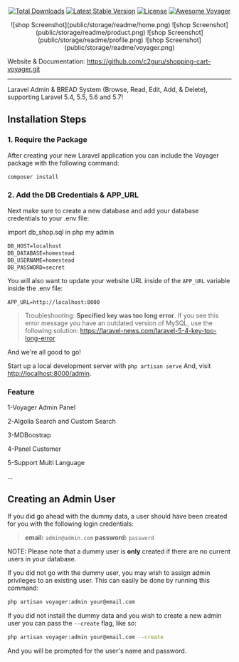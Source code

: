 <p align="center">
<a href="https://packagist.org/packages/tcg/voyager"><img src="https://poser.pugx.org/tcg/voyager/downloads.svg?format=flat" alt="Total Downloads"></a>
<a href="https://packagist.org/packages/tcg/voyager"><img src="https://poser.pugx.org/tcg/voyager/v/stable.svg?format=flat" alt="Latest Stable Version"></a>
<a href="https://packagist.org/packages/tcg/voyager"><img src="https://poser.pugx.org/tcg/voyager/license.svg?format=flat" alt="License"></a>
<a href="https://github.com/larapack/awesome-voyager"><img src="https://cdn.rawgit.com/sindresorhus/awesome/d7305f38d29fed78fa85652e3a63e154dd8e8829/media/badge.svg" alt="Awesome Voyager"></a>
</p>
<div align="center">
![shop Screenshot](public/storage/readme/home.png)
![shop Screenshot](public/storage/readme/product.png)
![shop Screenshot](public/storage/readme/profile.png)
![shop Screenshot](public/storage/readme/voyager.png)
</div>

Website & Documentation: https://github.com/c2guru/shopping-cart-voyager.git

<hr>

Laravel Admin & BREAD System (Browse, Read, Edit, Add, & Delete), supporting Laravel 5.4, 5.5, 5.6 and 5.7!

## Installation Steps

### 1. Require the Package

After creating your new Laravel application you can include the Voyager package with the following command:

```bash
composer install
```

### 2. Add the DB Credentials & APP_URL

Next make sure to create a new database and add your database credentials to your .env file:

import db_shop.sql in php my admin

```
DB_HOST=localhost
DB_DATABASE=homestead
DB_USERNAME=homestead
DB_PASSWORD=secret
```

You will also want to update your website URL inside of the `APP_URL` variable inside the .env file:

```
APP_URL=http://localhost:8000
```

> Troubleshooting: **Specified key was too long error**. If you see this error message you have an outdated version of MySQL, use the following solution: https://laravel-news.com/laravel-5-4-key-too-long-error

And we're all good to go!

Start up a local development server with `php artisan serve` And, visit [http://localhost:8000/admin](http://localhost:8000/admin).

### Feature

1-Voyager Admin Panel

2-Algolia Search and Custom Search

3-MDBoostrap

4-Panel Customer

5-Support Multi Language

...

## Creating an Admin User

If you did go ahead with the dummy data, a user should have been created for you with the following login credentials:

> **email:** `admin@admin.com`
> **password:** `password`

NOTE: Please note that a dummy user is **only** created if there are no current users in your database.

If you did not go with the dummy user, you may wish to assign admin privileges to an existing user.
This can easily be done by running this command:

```bash
php artisan voyager:admin your@email.com
```

If you did not install the dummy data and you wish to create a new admin user you can pass the `--create` flag, like so:

```bash
php artisan voyager:admin your@email.com --create
```

And you will be prompted for the user's name and password.
